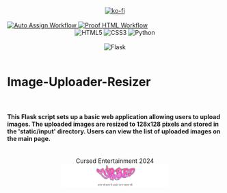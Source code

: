 <div align="center">
  <a href="https://ko-fi.com/cursedentertainment">
    <img src="https://ko-fi.com/img/githubbutton_sm.svg" alt="ko-fi" style="width: 20%;"/>
  </a>
</div>
<br>
<a href="https://github.com/CursedPrograms/Image-Uploader-Resizer/actions/workflows/auto-assign.yml">
    <img class="workflow-badge workflow-success" src="https://github.com/CursedPrograms/Image-Uploader-Resizer/actions/workflows/auto-assign.yml/badge.svg" alt="Auto Assign Workflow">
</a>
<a href="https://github.com/CursedPrograms/Image-Uploader-Resizer/actions/workflows/proof-html.yml">
    <img class="workflow-badge workflow-success" src="https://github.com/CursedPrograms/Image-Uploader-Resizer/actions/workflows/proof-html.yml/badge.svg" alt="Proof HTML Workflow">
</a>
<br>
<div align="center">
  <img alt="HTML5" src="https://img.shields.io/badge/html5%20-%23323330.svg?&style=for-the-badge&logo=html5&logoColor=white"/>
  <img alt="CSS3" src="https://img.shields.io/badge/css3%20-%23323330.svg?&style=for-the-badge&logo=css3&logoColor=white"/>
  <img alt="Python" src="https://img.shields.io/badge/python%20-%23323330.svg?&style=for-the-badge&logo=python&logoColor=white"/>
</div>
<br>
<div align="center">
   <img alt="Flask" src="https://img.shields.io/badge/flask%20-%23323330.svg?&style=for-the-badge&logo=flask&logoColor=white"/>
</div>
<br>

# Image-Uploader-Resizer

<br>

#### This Flask script sets up a basic web application allowing users to upload images. The uploaded images are resized to 128x128 pixels and stored in the 'static/input' directory. Users can view the list of uploaded images on the main page.

<br>
<div align="center">
Cursed Entertainment 2024
</div>
<div align="center">
<a href="https://github.com/CursedPrograms" target="_blank">
    <img src="https://github.com/CursedPrograms/cursedentertainment/raw/main/images/logos/logo-wide-grey.png"
        alt="CursedEntertainment Logo" style="width:250px;">
</a>
</div>
